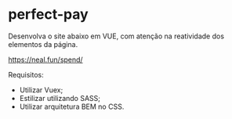 # perfect-pay

Desenvolva o site abaixo em VUE, com atenção na reatividade dos elementos da página. 

https://neal.fun/spend/

Requisitos:
- Utilizar Vuex;
- Estilizar utilizando SASS;
- Utilizar arquitetura BEM no CSS.
